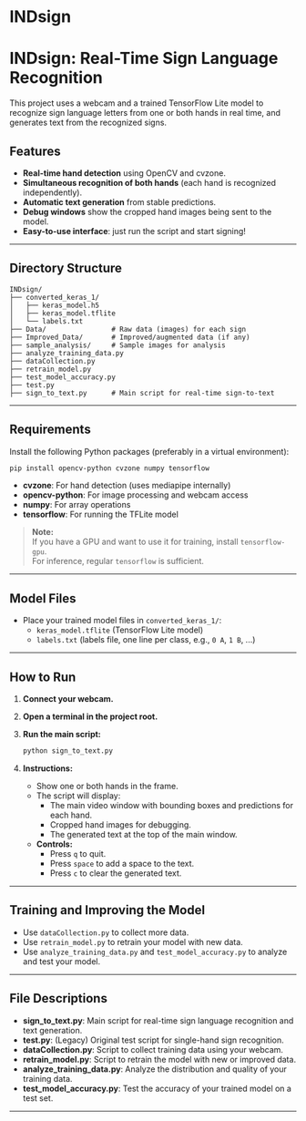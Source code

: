 # INDsign 

# INDsign: Real-Time Sign Language Recognition

This project uses a webcam and a trained TensorFlow Lite model to recognize sign language letters from one or both hands in real time, and generates text from the recognized signs.

## Features

- **Real-time hand detection** using OpenCV and cvzone.
- **Simultaneous recognition of both hands** (each hand is recognized independently).
- **Automatic text generation** from stable predictions.
- **Debug windows** show the cropped hand images being sent to the model.
- **Easy-to-use interface**: just run the script and start signing!

---

## Directory Structure

```
INDsign/
├── converted_keras_1/
│   ├── keras_model.h5
│   ├── keras_model.tflite
│   └── labels.txt
├── Data/                # Raw data (images) for each sign
├── Improved_Data/       # Improved/augmented data (if any)
├── sample_analysis/     # Sample images for analysis
├── analyze_training_data.py
├── dataCollection.py
├── retrain_model.py
├── test_model_accuracy.py
├── test.py
├── sign_to_text.py      # Main script for real-time sign-to-text
```

---

## Requirements

Install the following Python packages (preferably in a virtual environment):

```sh
pip install opencv-python cvzone numpy tensorflow
```

- **cvzone**: For hand detection (uses mediapipe internally)
- **opencv-python**: For image processing and webcam access
- **numpy**: For array operations
- **tensorflow**: For running the TFLite model

> **Note:**  
> If you have a GPU and want to use it for training, install `tensorflow-gpu`.  
> For inference, regular `tensorflow` is sufficient.

---

## Model Files

- Place your trained model files in `converted_keras_1/`:
  - `keras_model.tflite` (TensorFlow Lite model)
  - `labels.txt` (labels file, one line per class, e.g., `0 A`, `1 B`, ...)

---

## How to Run

1. **Connect your webcam.**
2. **Open a terminal in the project root.**
3. **Run the main script:**

   ```sh
   python sign_to_text.py
   ```

4. **Instructions:**
   - Show one or both hands in the frame.
   - The script will display:
     - The main video window with bounding boxes and predictions for each hand.
     - Cropped hand images for debugging.
     - The generated text at the top of the main window.
   - **Controls:**
     - Press `q` to quit.
     - Press `space` to add a space to the text.
     - Press `c` to clear the generated text.


---

## Training and Improving the Model

- Use `dataCollection.py` to collect more data.
- Use `retrain_model.py` to retrain your model with new data.
- Use `analyze_training_data.py` and `test_model_accuracy.py` to analyze and test your model.

---

## File Descriptions

- **sign_to_text.py**: Main script for real-time sign language recognition and text generation.
- **test.py**: (Legacy) Original test script for single-hand sign recognition.
- **dataCollection.py**: Script to collect training data using your webcam.
- **retrain_model.py**: Script to retrain the model with new or improved data.
- **analyze_training_data.py**: Analyze the distribution and quality of your training data.
- **test_model_accuracy.py**: Test the accuracy of your trained model on a test set.

---


